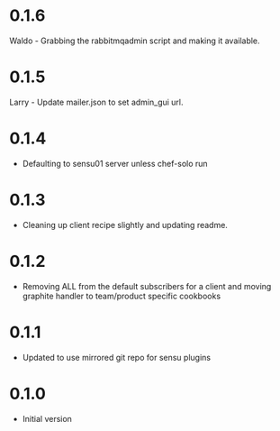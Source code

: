# 0.1.6

Waldo - Grabbing the rabbitmqadmin script and making it available.

# 0.1.5

Larry - Update mailer.json to set admin_gui url. 

# 0.1.4

* Defaulting to sensu01 server unless chef-solo run

# 0.1.3

* Cleaning up client recipe slightly and updating readme.

# 0.1.2

* Removing ALL from the default subscribers for a client and moving graphite handler to team/product specific cookbooks

# 0.1.1

* Updated to use mirrored git repo for sensu plugins

# 0.1.0

* Initial version 
